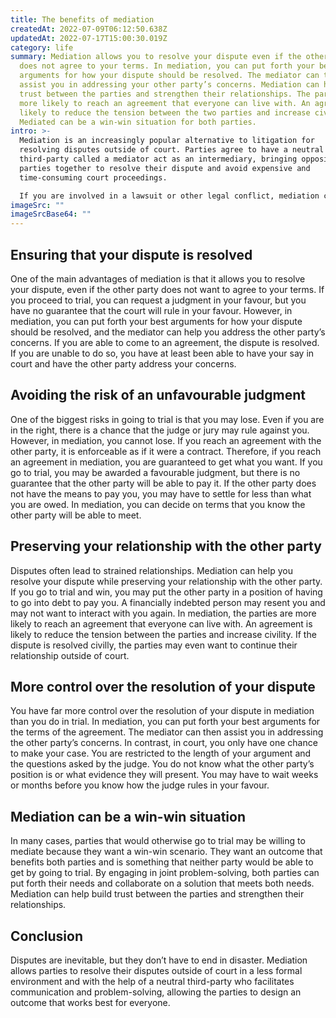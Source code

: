 ```yaml
---
title: The benefits of mediation
createdAt: 2022-07-09T06:12:50.638Z
updatedAt: 2022-07-17T15:00:30.019Z
category: life
summary: Mediation allows you to resolve your dispute even if the other party
  does not agree to your terms. In mediation, you can put forth your best
  arguments for how your dispute should be resolved. The mediator can then
  assist you in addressing your other party’s concerns. Mediation can help build
  trust between the parties and strengthen their relationships. The parties are
  more likely to reach an agreement that everyone can live with. An agreement is
  likely to reduce the tension between the two parties and increase civility.
  Mediated can be a win-win situation for both parties.
intro: >-
  Mediation is an increasingly popular alternative to litigation for
  resolving disputes outside of court. Parties agree to have a neutral
  third-party called a mediator act as an intermediary, bringing opposing
  parties together to resolve their dispute and avoid expensive and
  time-consuming court proceedings. 

  If you are involved in a lawsuit or other legal conflict, mediation can be beneficial in several ways. It can help you resolve your dispute faster and cheaper than going to trial. Mediation also has the potential to preserve your relationship with the other party after the dispute is resolved, which may prove useful if you anticipate interacting with that person again in the future. Lastly, mediation may give you more control over how your dispute is resolved, as opposed to leaving that up to an unpredictable judge or jury.
imageSrc: ""
imageSrcBase64: ""
---
```


## Ensuring that your dispute is resolved

One of the main advantages of mediation is that it allows you to resolve your dispute, even if the other party does not want to agree to your terms. If you proceed to trial, you can request a judgment in your favour, but you have no guarantee that the court will rule in your favour. However, in mediation, you can put forth your best arguments for how your dispute should be resolved, and the mediator can help you address the other party’s concerns. If you are able to come to an agreement, the dispute is resolved. If you are unable to do so, you have at least been able to have your say in court and have the other party address your concerns.

## Avoiding the risk of an unfavourable judgment

One of the biggest risks in going to trial is that you may lose. Even if you are in the right, there is a chance that the judge or jury may rule against you. However, in mediation, you cannot lose. If you reach an agreement with the other party, it is enforceable as if it were a contract. Therefore, if you reach an agreement in mediation, you are guaranteed to get what you want. If you go to trial, you may be awarded a favourable judgment, but there is no guarantee that the other party will be able to pay it. If the other party does not have the means to pay you, you may have to settle for less than what you are owed. In mediation, you can decide on terms that you know the other party will be able to meet.

## Preserving your relationship with the other party

Disputes often lead to strained relationships. Mediation can help you resolve your dispute while preserving your relationship with the other party. If you go to trial and win, you may put the other party in a position of having to go into debt to pay you. A financially indebted person may resent you and may not want to interact with you again. In mediation, the parties are more likely to reach an agreement that everyone can live with. An agreement is likely to reduce the tension between the parties and increase civility. If the dispute is resolved civilly, the parties may even want to continue their relationship outside of court.

## More control over the resolution of your dispute

You have far more control over the resolution of your dispute in mediation than you do in trial. In mediation, you can put forth your best arguments for the terms of the agreement. The mediator can then assist you in addressing the other party’s concerns. In contrast, in court, you only have one chance to make your case. You are restricted to the length of your argument and the questions asked by the judge. You do not know what the other party’s position is or what evidence they will present. You may have to wait weeks or months before you know how the judge rules in your favour.

## Mediation can be a win-win situation

In many cases, parties that would otherwise go to trial may be willing to mediate because they want a win-win scenario. They want an outcome that benefits both parties and is something that neither party would be able to get by going to trial. By engaging in joint problem-solving, both parties can put forth their needs and collaborate on a solution that meets both needs. Mediation can help build trust between the parties and strengthen their relationships.

## Conclusion

Disputes are inevitable, but they don’t have to end in disaster. Mediation allows parties to resolve their disputes outside of court in a less formal environment and with the help of a neutral third-party who facilitates communication and problem-solving, allowing the parties to design an outcome that works best for everyone.
